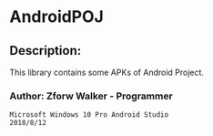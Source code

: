 # AndroidPOJ

## Description:
   This library contains some APKs of Android Project.
   
### Author: Zforw Walker - Programmer
`Microsoft Windows 10 Pro Android Studio                                 2018/8/12`




